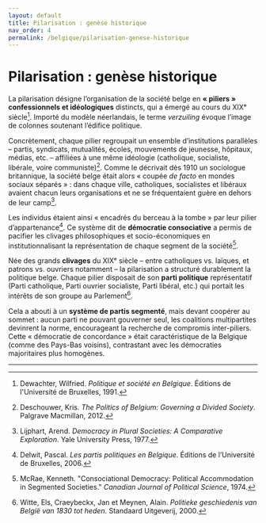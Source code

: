 ```yaml
---
layout: default
title: Pilarisation : genèse historique
nav_order: 4
permalink: /belgique/pilarisation-genese-historique
---
```


# Pilarisation : genèse historique

La pilarisation désigne l’organisation de la société belge en **« piliers » confessionnels et idéologiques** distincts, qui a émergé au cours du XIXᵉ siècle[^1]. Importé du modèle néerlandais, le terme *verzuiling* évoque l’image de colonnes soutenant l’édifice politique.

Concrètement, chaque pilier regroupait un ensemble d’institutions parallèles – partis, syndicats, mutualités, écoles, mouvements de jeunesse, hôpitaux, médias, etc. – affiliées à une même idéologie (catholique, socialiste, libérale, voire communiste)[^2]. Comme le décrivait dès 1910 un sociologue britannique, la société belge était alors « coupée *de facto* en mondes sociaux séparés » : dans chaque ville, catholiques, socialistes et libéraux avaient chacun leurs organisations et ne se fréquentaient guère en dehors de leur camp[^3].

Les individus étaient ainsi « encadrés du berceau à la tombe » par leur pilier d’appartenance[^4]. Ce système dit de **démocratie consociative** a permis de pacifier les clivages philosophiques et socio-économiques en institutionnalisant la représentation de chaque segment de la société[^5].

Née des grands **clivages** du XIXᵉ siècle – entre catholiques vs. laïques, et patrons vs. ouvriers notamment – la pilarisation a structuré durablement la politique belge. Chaque pilier disposait de son **parti politique** représentatif (Parti catholique, Parti ouvrier socialiste, Parti libéral, etc.) qui portait les intérêts de son groupe au Parlement[^6].

Cela a abouti à un **système de partis segmenté**, mais devant coopérer au sommet : aucun parti ne pouvant gouverner seul, les coalitions multipartites devinrent la norme, encourageant la recherche de compromis inter-piliers. Cette « démocratie de concordance » était caractéristique de la Belgique (comme des Pays-Bas voisins), contrastant avec les démocraties majoritaires plus homogènes.

---

[^1]: Dewachter, Wilfried. *Politique et société en Belgique*. Éditions de l'Université de Bruxelles, 1991.
[^2]: Deschouwer, Kris. *The Politics of Belgium: Governing a Divided Society*. Palgrave Macmillan, 2012.
[^3]: Lijphart, Arend. *Democracy in Plural Societies: A Comparative Exploration*. Yale University Press, 1977.
[^4]: Delwit, Pascal. *Les partis politiques en Belgique*. Éditions de l’Université de Bruxelles, 2006.
[^5]: McRae, Kenneth. "Consociational Democracy: Political Accommodation in Segmented Societies." *Canadian Journal of Political Science*, 1974.
[^6]: Witte, Els, Craeybeckx, Jan et Meynen, Alain. *Politieke geschiedenis van België van 1830 tot heden*. Standaard Uitgeverij, 2000.
